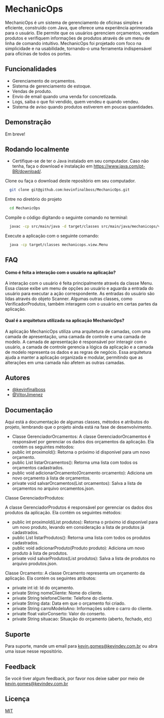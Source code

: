 
# MechanicOps

MechanicOps é um sistema de gerenciamento de oficinas simples e eficiente, construído com Java, que oferece uma experiência aprimorada para o usuário. Ele permite que os usuários gerenciem orçamentos, vendam produtos e verifiquem informações de produtos através de um menu de linha de comando intuitivo.
MechanicOps foi projetado com foco na simplicidade e na usabilidade, tornando-o uma ferramenta indispensável para oficinas de todos os portes.


## Funcionalidades

- Gerenciamento de orçamentos.
- Sistema de gerenciamento de estoque.
- Vendas de produto.
- Envio de email quando uma venda for concretizada.
- Logs, saiba o que foi vendido, quem vendeu e quando vendeu.
- Sistema de aviso quando produtos estiverem em poucas quantidades.


## Demonstração

Em breve!


## Rodando localmente

- Certifique-se de ter o Java instalado em seu computador. Caso não tenha, faça o download e instalação em https://www.java.com/pt-BR/download/.

Clone ou faça o download deste repositório em seu computador.
```bash
  git clone git@github.com:kevinfinalboss/MechanicOps.git
```

Entre no diretório do projeto

```bash
  cd MechanicOps
```

Compile o código digitando o seguinte comando no terminal:

```bash
  javac -cp src/main/java -d target/classes src/main/java/mechanicops/view/Menu.java
```

Execute a aplicação com o seguinte comando:

```bash
  java -cp target/classes mechanicops.view.Menu
```


## FAQ

#### Como é feita a interação com o usuário na aplicação?

A interação com o usuário é feita principalmente através da classe Menu. Essa classe exibe um menu de opções ao usuário e aguarda a entrada do usuário para executar a ação correspondente. As entradas do usuário são lidas através do objeto Scanner. Algumas outras classes, como VerificadorProdutos, também interagem com o usuário em certas partes da aplicação.

#### Qual é a arquitetura utilizada na aplicação MechanicOps?

A aplicação MechanicOps utiliza uma arquitetura de camadas, com uma camada de apresentação, uma camada de controle e uma camada de modelo. A camada de apresentação é responsável por interagir com o usuário, a camada de controle gerencia a lógica da aplicação e a camada de modelo representa os dados e as regras de negócio. Essa arquitetura ajuda a manter a aplicação organizada e modular, permitindo que as alterações em uma camada não afetem as outras camadas.


## Autores

- [@kevinfinalboss](https://www.github.com/kevinfinalboss)
- [@VitorJimenez](https://www.github.com/kevinfinalboss)


## Documentação
Aqui está a documentação de algumas classes, métodos e atributos do projeto, lembrando que o projeto ainda está na fase de desenvolvimento.

- Classe GerenciadorOrcamentos:
  A classe GerenciadorOrcamentos é responsável por gerenciar os dados dos orçamentos da aplicação. Ela contém os seguintes métodos:
- public int proximoId(): Retorna o próximo id disponível para um novo orçamento.
- public List<Orcamento> listarOrcamentos(): Retorna uma lista com todos os orçamentos cadastrados.
- public void adicionarOrcamento(Orcamento orcamento): Adiciona um novo orçamento à lista de    orçamentos.
- private void salvarOrcamentos(List<Orcamento> orcamentos): Salva a lista de orçamentos no arquivo orcamentos.json.

Classe GerenciadorProdutos:

A classe GerenciadorProdutos é responsável por gerenciar os dados dos produtos da aplicação. Ela contém os seguintes métodos:
- public int proximoId(List<Produto> produtos): Retorna o próximo id disponível para um novo produto, levando em consideração a lista de produtos já cadastrados.
- public List<Produto> listarProdutos(): Retorna uma lista com todos os produtos cadastrados.
- public void adicionarProduto(Produto produto): Adiciona um novo produto à lista de produtos.
- private void salvarProdutos(List<Produto> produtos): Salva a lista de produtos no arquivo produtos.json.

Classe Orcamento:
A classe Orcamento representa um orçamento da aplicação. Ela contém os seguintes atributos:

- private int id: Id do orçamento.
- private String nomeCliente: Nome do cliente.
- private String telefoneCliente: Telefone do cliente.
- private String data: Data em que o orçamento foi criado.
- private String carroModeloAno: Informações sobre o carro do cliente.
- private float valorConserto: Valor do conserto.
- private String situacao: Situação do orçamento (aberto, fechado, etc)




## Suporte

Para suporte, mande um email para kevin.gomes@kevindev.com.br ou abra uma issue nesse repositório.


## Feedback

Se você tiver algum feedback, por favor nos deixe saber por meio de kevin.gomes@kevindev.com.br


## Licença

[MIT](https://choosealicense.com/licenses/mit/)


